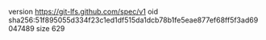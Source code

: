 version https://git-lfs.github.com/spec/v1
oid sha256:51f895055d334f23c1ed1df515da1dcb78b1fe5eae877ef68ff5f3ad69047489
size 629
